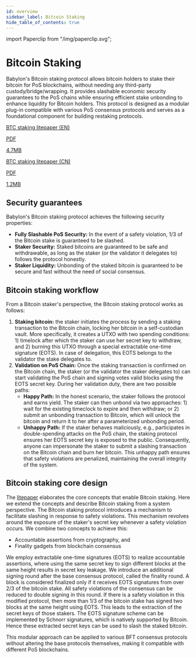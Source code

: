 ```yaml
---
id: overview
sidebar_label: Bitcoin Staking
hide_table_of_contents: true
---
```


import Paperclip from "/img/paperclip.svg";

# Bitcoin Staking

Babylon's Bitcoin staking protocol allows bitcoin holders to stake their bitcoin for PoS blockchains, without needing any third-party custody/bridge/wrapping.
It provides slashable economic security guarantees to the PoS chains while ensuring efficient stake unbonding to enhance liquidity for Bitcoin holders.
This protocol is designed as a modular plug-in compatible with various PoS consensus protocols and serves as a foundational component for building restaking protocols.

<div class="pdf-file-banner">
  <a class="link" target="_blank" href="/papers/btc_staking_litepaper(EN).pdf">
    <div class="icon-holder">
      <Paperclip class="icon" alt="paper clip" />
    </div>
    <div class="info">
      <p class="title">BTC staking litepaper (EN)</p>
      <p class="subtitle">PDF</p>
    </div>
    <p class="size">4.7MB</p>
  </a>
  <a class="link" target="_blank" href="/papers/btc_staking_litepaper(CN).pdf">
    <div class="icon-holder">
      <Paperclip class="icon" alt="paper clip" />
    </div>
    <div class="info">
      <p class="title">BTC staking litepaper (CN)</p>
      <p class="subtitle">PDF</p>
    </div>
    <p class="size">1.2MB</p>
  </a>
</div>

## Security guarantees

Babylon's Bitcoin staking protocol achieves the following security properties:

- **Fully Slashable PoS Security:** In the event of a safety violation, 1/3 of the Bitcoin stake is guaranteed to be slashed.
- **Staker Security:** Staked bitcoins are guaranteed to be safe and withdrawable, as long as the staker (or the validator it delegates to) follows the protocol honestly.
- **Staker Liquidity:** Unbonding of the staked bitcoin is guaranteed to be secure and fast without the need of social consensus.

## Bitcoin staking workflow

From a Bitcoin staker's perspective, the Bitcoin staking protocol works as follows:

1. **Staking bitcoin:** the staker initiates the process by sending a staking transaction to the Bitcoin chain, locking her bitcoin in a self-custodian vault. More specifically, it creates a UTXO with two spending conditions: 1) timelock after which the staker can use her secret key to withdraw, and 2) burning this UTXO through a special extractable one-time signature (EOTS). In case of delegation, this EOTS belongs to the validator the stake delegates to.
2. **Validation on PoS Chain:** Once the staking transaction is confirmed on the Bitcoin chain, the staker (or the validator the staker delegates to) can start validating the PoS chain and signing votes valid blocks using the EOTS secret key. During her validation duty, there are two possible paths:
   - **Happy Path:** In the honest scenario, the staker follows the protocol and earns yield. The staker can then unbond via two approaches: 1) wait for the existing timeclock to expire and then withdraw; or 2) submit an unbonding transaction to Bitcoin, which will unlock the bitcoin and return it to her after a parameterized unbonding period.
   - **Unhappy Path:** If the staker behaves maliciously, e.g., participates in double-spending attacks on the PoS chain, the staking protocol ensures her EOTS secret key is exposed to the public. Consequently, anyone can impersonate the staker to submit a slashing transaction on the Bitcoin chain and burn her bitcoin. This unhappy path ensures that safety violations are penalized, maintaining the overall integrity of the system.

## Bitcoin staking core design

The [litepaper](/papers/btc_staking_litepaper.pdf) elaborates the core concepts that enable Bitcoin staking. Here we extend the concepts and describe Bitcoin staking from a system perspective.
The Bitcoin staking protocol introduces a mechanism to facilitate slashing in response to safety violations.
This mechanism revolves around the exposure of the staker's secret key whenever a safety violation occurs.
We combine two concepts to achieve this:

- Accountable assertions from cryptography, and
- Finality gadgets from blockchain consensus

We employ extractable one-time signatures (EOTS) to realize accountable assertions, where using the same secret key to sign different blocks at the same height results in secret key leakage.
We introduce an additional signing round after the base consensus protocol, called the finality round. A block is considered finalized only if it receives EOTS signatures from over 2/3 of the bitcoin stake.
All safety violations of the consensus can be reduced to double signing in this round.
If there is a safety violation in this modified protocol, then more than 1/3 of the bitcoin stake has signed two blocks at the same height using EOTS.
This leads to the extraction of the secret keys of those stakers.
The EOTS signature scheme can be implemented by Schnorr signatures, which is natively supported by Bitcoin.
Hence these extracted secret keys can be used to slash the staked bitcoin.

This modular approach can be applied to various BFT consensus protocols without altering the base protocols themselves, making it compatible with different PoS blockchains.
